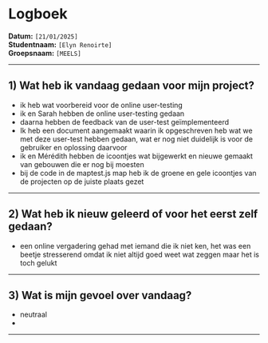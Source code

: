 # Logboek

**Datum:** `[21/01/2025]`  
**Studentnaam:** `[Elyn Renoirte]`  
**Groepsnaam:** `[MEELS]`

---

## 1) Wat heb ik vandaag gedaan voor mijn project?

- ik heb wat voorbereid voor de online user-testing
- ik en Sarah hebben de online user-testing gedaan
- daarna hebben de feedback van de user-test geïmplementeerd
- Ik heb een document aangemaakt waarin ik opgeschreven heb wat we met deze user-test hebben gedaan, wat er nog niet duidelijk is voor de gebruiker en oplossing daarvoor
- ik en Mérédith hebben de icoontjes wat bijgewerkt en nieuwe gemaakt van gebouwen die er nog bij moesten
- bij de code in de maptest.js map heb ik de groene en gele icoontjes van de projecten op de juiste plaats gezet



---

## 2) Wat heb ik nieuw geleerd of voor het eerst zelf gedaan?

- een online vergadering gehad met iemand die ik niet ken, het was een beetje stresserend omdat ik niet altijd goed weet wat zeggen maar het is toch gelukt

---

## 3) Wat is mijn gevoel over vandaag?
- neutraal
-

---

